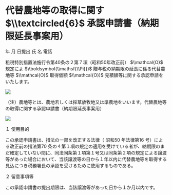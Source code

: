 # 代替農地等の取得に関す $\\textcircled{6}$ 承認申請書（納期限延長事案用）

年 月 日提出 氏 名 電話

租税特別措置法施行令第40条の２第７項（昭和50年改正前） $\\mathcal{O}$ 規定によ $\\boldsymbol{\\mathsf{\\Pi}})$ 贈与税の納期限の延長に係る代替農地等 $\\mathcal{O}$ 取得価額 $\\mathcal{O})$ 見積額等に関する承認申請をいたします。

![](https://www.nta.go.jp/tmp/8fa84f11-3348-4dc5-958e-8cc998381996/images/fb47d2f5a05e7730482f8fe31e51119ba4e1a9939bdf0671b27fae135dd4890b.jpg)

（注）農地等とは、農地若しくは採草放牧地又は準農地をいいます。代替農地等の取得に関する承認申請書（納期限延長事案用）

![](https://www.nta.go.jp/tmp/8fa84f11-3348-4dc5-958e-8cc998381996/images/4c6df46656e95f13d69783b4e5f9962f662d18b381f6807f7686940ecdce7c06.jpg)

１ 使用目的

この承認申請書は、措法の一部を改正する法律（ 昭和50 年法律第16 号）による改正前の措法第70 条の４第１項の規定の適用を受けている者が、納期限のまだ確定していない間に、同法同条第１項第１号又は同条第２項の規定による譲渡等があった場合において、当該譲渡等の日から１年以内に代替農地等を取得する見込につき税務署長の承認を受けるために使用するものである。

２ 留意事項等

この承認申請書の提出期限は、当該譲渡等があった日から１か月以内です。